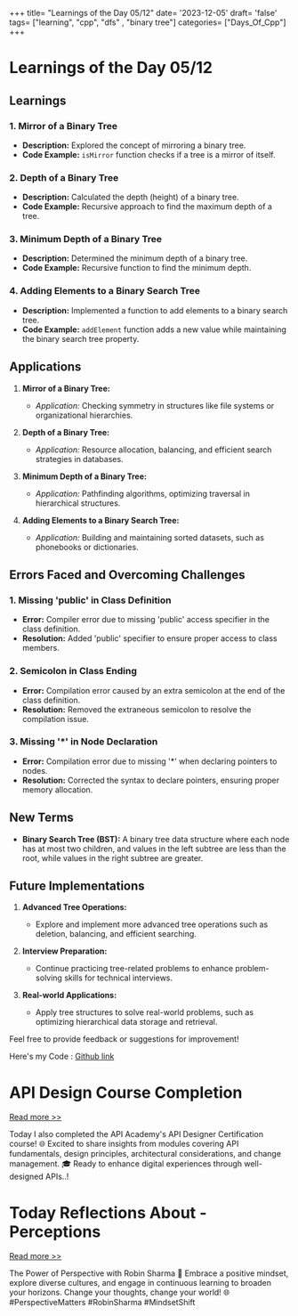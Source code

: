 +++
title= "Learnings of the Day 05/12"
date= '2023-12-05'
draft= 'false'
tags= ["learning", "cpp", "dfs" , "binary tree"]
categories= ["Days_Of_Cpp"]
+++

# Learnings of the Day 05/12

## Learnings

### 1. Mirror of a Binary Tree
- **Description:** Explored the concept of mirroring a binary tree.
- **Code Example:** `isMirror` function checks if a tree is a mirror of itself.

### 2. Depth of a Binary Tree
- **Description:** Calculated the depth (height) of a binary tree.
- **Code Example:** Recursive approach to find the maximum depth of a tree.

### 3. Minimum Depth of a Binary Tree
- **Description:** Determined the minimum depth of a binary tree.
- **Code Example:** Recursive function to find the minimum depth.

### 4. Adding Elements to a Binary Search Tree
- **Description:** Implemented a function to add elements to a binary search tree.
- **Code Example:** `addElement` function adds a new value while maintaining the binary search tree property.

## Applications

1. **Mirror of a Binary Tree:**
   - *Application:* Checking symmetry in structures like file systems or organizational hierarchies.

2. **Depth of a Binary Tree:**
   - *Application:* Resource allocation, balancing, and efficient search strategies in databases.

3. **Minimum Depth of a Binary Tree:**
   - *Application:* Pathfinding algorithms, optimizing traversal in hierarchical structures.

4. **Adding Elements to a Binary Search Tree:**
   - *Application:* Building and maintaining sorted datasets, such as phonebooks or dictionaries.

## Errors Faced and Overcoming Challenges

### 1. Missing 'public' in Class Definition
- **Error:** Compiler error due to missing 'public' access specifier in the class definition.
- **Resolution:** Added 'public' specifier to ensure proper access to class members.

### 2. Semicolon in Class Ending
- **Error:** Compilation error caused by an extra semicolon at the end of the class definition.
- **Resolution:** Removed the extraneous semicolon to resolve the compilation issue.

### 3. Missing '*' in Node Declaration
- **Error:** Compilation error due to missing '*' when declaring pointers to nodes.
- **Resolution:** Corrected the syntax to declare pointers, ensuring proper memory allocation.

## New Terms

- **Binary Search Tree (BST):** A binary tree data structure where each node has at most two children, and values in the left subtree are less than the root, while values in the right subtree are greater.

## Future Implementations

1. **Advanced Tree Operations:**
   - Explore and implement more advanced tree operations such as deletion, balancing, and efficient searching.

2. **Interview Preparation:**
   - Continue practicing tree-related problems to enhance problem-solving skills for technical interviews.

3. **Real-world Applications:**
   - Apply tree structures to solve real-world problems, such as optimizing hierarchical data storage and retrieval.

Feel free to provide feedback or suggestions for improvement!

Here's my Code : [Github link](https://github.com/Cyber-Aju/100_Days_of_Cpp/tree/main/Day%2026)


# API Design Course Completion 
[Read more >>](./api-designer.md)

Today I also completed the API Academy's API Designer Certification course! 🌐 Excited to share insights from modules covering API fundamentals, design principles, architectural considerations, and change management. 🎓 Ready to enhance digital experiences through well-designed APIs..! 


# Today Reflections About - Perceptions
[Read more >>](./perception-bias-conservative-liberal.md)

The Power of Perspective with Robin Sharma 🚀 Embrace a positive mindset, explore diverse cultures, and engage in continuous learning to broaden your horizons. Change your thoughts, change your world! 🌐 #PerspectiveMatters #RobinSharma #MindsetShift





